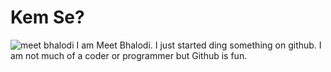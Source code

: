 # Kem Se?
![meet bhalodi](https://ibb.co/3yQFx58)
I am Meet Bhalodi. I just started ding something on github. I am not much of a coder or programmer but Github is fun.


